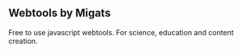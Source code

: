 ## Webtools by Migats

Free to use javascript webtools. For science, education and content creation.
